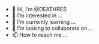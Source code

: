 - 👋 Hi, I’m @DEATHRES
- 👀 I’m interested in ...
- 🌱 I’m currently learning ...
- 💞️ I’m looking to collaborate on ...
- 📫 How to reach me ...

<!---
DEATHRES/DEATHRES is a ✨ special ✨ repository because its `README.md` (this file) appears on your GitHub profile.
You can click the Preview link to take a look at your changes.
--->
